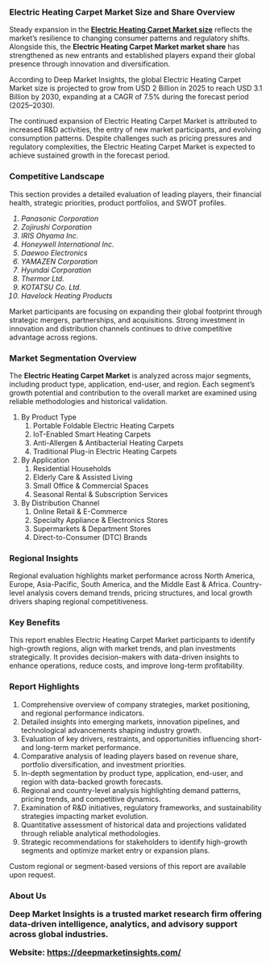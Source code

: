 <h3>Electric Heating Carpet Market Size and Share Overview</h3>
<p>Steady expansion in the <a href="https://deepmarketinsights.com/report/electric-heating-carpet-market-research-report"><strong>Electric Heating Carpet Market size</strong></a> reflects the market&rsquo;s resilience to changing consumer patterns and regulatory shifts. Alongside this, the <strong>Electric Heating Carpet Market market share</strong> has strengthened as new entrants and established players expand their global presence through innovation and diversification.</p>
<p>According to Deep Market Insights, the global Electric Heating Carpet Market size is projected to grow from USD 2 Billion in 2025 to reach USD 3.1 Billion by 2030, expanding at a CAGR of 7.5% during the forecast period (2025–2030).</p>
<p>The continued expansion of Electric Heating Carpet Market is attributed to increased R&amp;D activities, the entry of new market participants, and evolving consumption patterns. Despite challenges such as pricing pressures and regulatory complexities, the Electric Heating Carpet Market is expected to achieve sustained growth in the forecast period.</p>
<h3>Competitive Landscape</h3>
<p>This section provides a detailed evaluation of leading players, their financial health, strategic priorities, product portfolios, and SWOT profiles.</p>
<p><em><ol>
<li>Panasonic Corporation</li>
<li>Zojirushi Corporation</li>
<li>IRIS Ohyama Inc.</li>
<li>Honeywell International Inc.</li>
<li>Daewoo Electronics</li>
<li>YAMAZEN Corporation</li>
<li>Hyundai Corporation</li>
<li>Thermor Ltd.</li>
<li>KOTATSU Co. Ltd.</li>
<li>Havelock Heating Products</li>
</ol></em></p>
<p>Market participants are focusing on expanding their global footprint through strategic mergers, partnerships, and acquisitions. Strong investment in innovation and distribution channels continues to drive competitive advantage across regions.</p>
<h3>Market Segmentation Overview</h3>
<p>The <strong>Electric Heating Carpet Market</strong> is analyzed across major segments, including product type, application, end-user, and region. Each segment&rsquo;s growth potential and contribution to the overall market are examined using reliable methodologies and historical validation.</p>
<p><ol>
<li>By Product Type
<ol>
<li>Portable Foldable Electric Heating Carpets</li>
<li>IoT-Enabled Smart Heating Carpets</li>
<li>Anti-Allergen &amp; Antibacterial Heating Carpets</li>
<li>Traditional Plug-in Electric Heating Carpets</li>
</ol>
</li>
<li>By Application
<ol>
<li>Residential Households</li>
<li>Elderly Care &amp; Assisted Living</li>
<li>Small Office &amp; Commercial Spaces</li>
<li>Seasonal Rental &amp; Subscription Services</li>
</ol>
</li>
<li>By Distribution Channel
<ol>
<li>Online Retail &amp; E-Commerce</li>
<li>Specialty Appliance &amp; Electronics Stores</li>
<li>Supermarkets &amp; Department Stores</li>
<li>Direct-to-Consumer (DTC) Brands</li>
</ol>
</li>
</ol></p>
<h3>Regional Insights</h3>
<p>Regional evaluation highlights market performance across North America, Europe, Asia-Pacific, South America, and the Middle East &amp; Africa. Country-level analysis covers demand trends, pricing structures, and local growth drivers shaping regional competitiveness.</p>
<h3>Key Benefits</h3>
<p>This report enables Electric Heating Carpet Market participants to identify high-growth regions, align with market trends, and plan investments strategically. It provides decision-makers with data-driven insights to enhance operations, reduce costs, and improve long-term profitability.</p>
<h3>Report Highlights</h3>
<ol>
<li>Comprehensive overview of company strategies, market positioning, and regional performance indicators.</li>
<li>Detailed insights into emerging markets, innovation pipelines, and technological advancements shaping industry growth.</li>
<li>Evaluation of key drivers, restraints, and opportunities influencing short- and long-term market performance.</li>
<li>Comparative analysis of leading players based on revenue share, portfolio diversification, and investment priorities.</li>
<li>In-depth segmentation by product type, application, end-user, and region with data-backed growth forecasts.</li>
<li>Regional and country-level analysis highlighting demand patterns, pricing trends, and competitive dynamics.</li>
<li>Examination of R&amp;D initiatives, regulatory frameworks, and sustainability strategies impacting market evolution.</li>
<li>Quantitative assessment of historical data and projections validated through reliable analytical methodologies.</li>
<li>Strategic recommendations for stakeholders to identify high-growth segments and optimize market entry or expansion plans.</li>
</ol>
<p>Custom regional or segment-based versions of this report are available upon request.</p>
<h3>About Us</h214>
<p>Deep Market Insights is a trusted market research firm offering data-driven intelligence, analytics, and advisory support across global industries.</p>
<p><strong>Website:</strong> <a href="https://deepmarketinsights.com/"><strong>https://deepmarketinsights.com/</strong></a></p>
